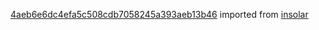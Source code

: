 [4aeb6e6dc4efa5c508cdb7058245a393aeb13b46](https://github.com/insolar/insolar/commit/4aeb6e6dc4efa5c508cdb7058245a393aeb13b46) imported from [insolar](https://github.com/insolar/insolar)
